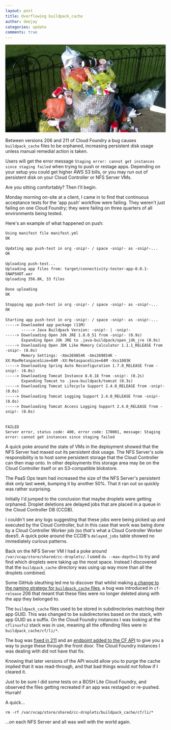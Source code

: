 ```yaml
---
layout: post
title: Overflowing buildpack_cache
author: deejay
categories: update
comments: true
---
```

<img src="/images/blog/overflowing-rubbish.jpg" class="image fit">

Between versions 206 and 211 of Cloud Foundry a bug causes `buildpack_cache` files to be orphaned, increasing persistent disk usage unless manual remedial action is taken.

Users will get the error message `Staging error: cannot get instances since staging failed` when trying to push or restage apps. Depending on your setup you could get higher AWS S3 bills, or you may run out of persistent disk on your Cloud Controller or NFS Server VMs.

<!--more-->

Are you sitting comfortably? Then I'll begin.

Monday morning on-site at a client, I came in to find that continuous acceptance tests for the 'app push' workflow were failing. They weren't just failing on one Cloud Foundry; they were failing on three quarters of all environments being tested.

Here's an example of what happened on push:

```shell_session
Using manifest file manifest.yml
OK

Updating app push-test in org -snip!- / space -snip!- as -snip!-...
OK

Uploading push-test...
Uploading app files from: target/connectivity-tester-app-0.0.1-SNAPSHOT.war
Uploading 356.8K, 33 files

Done uploading
OK

Stopping app push-test in org -snip!- / space -snip!- as -snip!-...
OK

Starting app push-test in org -snip!- / space -snip!- as -snip!-...
-----> Downloaded app package (11M)
       -----> Java Buildpack Version: -snip!- | -snip!-
-----> Downloading Open Jdk JRE 1.8.0_51 from -snip!- (0.9s)
       Expanding Open Jdk JRE to .java-buildpack/open_jdk_jre (0.9s)
-----> Downloading Open JDK Like Memory Calculator 1.1.1_RELEASE from -snip!- (0.0s)
       Memory Settings: -Xmx269854K -Xms269854K -XX:MaxMetaspaceSize=64M -XX:MetaspaceSize=64M -Xss1003K
-----> Downloading Spring Auto Reconfiguration 1.7.0_RELEASE from -snip!- (0.0s)
-----> Downloading Tomcat Instance 8.0.18 from -snip!- (0.2s)
       Expanding Tomcat to .java-buildpack/tomcat (0.3s)
-----> Downloading Tomcat Lifecycle Support 2.4.0_RELEASE from -snip!- (0.0s)
-----> Downloading Tomcat Logging Support 2.4.0_RELEASE from -snip!- (0.0s)
-----> Downloading Tomcat Access Logging Support 2.4.0_RELEASE from -snip!- (0.0s)


FAILED
Server error, status code: 400, error code: 170001, message: Staging error: cannot get instances since staging failed
```

A quick poke around the state of VMs in the deployment showed that the NFS Server had maxed out its persistent disk usage. The NFS Server's sole responsibility is to host some persistent storage that the Cloud Controller can then map onto. In other deployments this storage area may be on the Cloud Controller itself or an S3-compatible blobstore.

The PaaS Ops team had increased the size of the NFS Server's persistent disk only last week, bumping it by another 50%. That it ran out so quickly was rather surprising.

Initially I'd jumped to the conclusion that maybe droplets were getting orphaned. Droplet deletions are delayed jobs that are placed in a queue in the Cloud Controller DB (CCDB).

I couldn't see any logs suggesting that these jobs were being picked up and executed by the Cloud Controller, but in this case that work was being done by a Cloud Controller Worker job (so _that's_ what a Cloud Controller Worker does!). A quick poke around the CCDB's `delayed_jobs` table showed no immediately curious patterns.

Back on the NFS Server VM I had a poke around `/var/vcap/store/shared/cc-droplets/`. I used `du --max-depth=1` to try and find which droplets were taking up the most space. Instead I discovered that the `buildpack_cache` directory was using up way more than all the droplets combined.

Some GitHub sleuthing led me to discover that whilst making [a change to the naming strategy for `buildpack_cache` files](https://github.com/cloudfoundry/cloud_controller_ng/commit/60021a2146f742892015eab19b9565cd540a2666), a bug was introduced in `cf-release` 206 that meant that these files were no longer deleted along with the app they belonged to.

The `buildpack_cache` files used to be stored in subdirectories matching their app GUID. This was changed to be subdirectories based on the stack, with app GUID as a suffix. On the Cloud Foundry instances I was looking at the `cflinuxfs2` stack was in use, meaning all the offending files were in `buildpack_cache/cf/li/*`.

The bug was [fixed in 211](https://www.pivotaltracker.com/n/projects/966314/stories/95474242) and an [endpoint added to the CF API](http://apidocs.cloudfoundry.org/211/blobstores/delete_all_blobs_in_the_buildpack_cache_blobstore.html) to give you a way to purge these through the front door. The Cloud Foundry instances I was dealing with did not have that fix.

Knowing that later versions of the API would allow you to purge the cache implied that it was read-through, and that bad things would _not_ follow if I cleared it.

Just to be sure I did some tests on a BOSH Lite Cloud Foundry, and observed the files getting recreated if an app was restaged or re-pushed. Hurrah!

A quick...

```
rm -rf /var/vcap/store/shared/cc-droplets/buildpack_cache/cf/li/*
```

...on each NFS Server and all was well with the world again.
